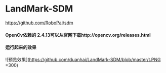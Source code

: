 # LandMark-SDM
https://github.com/RoboPai/sdm

#### OpenCv依赖的 2.4.13可以从官网下载http://opencv.org/releases.html

#### 运行起来的效果
![预览效果](https://github.com/duanhai/LandMark-SDM/blob/master/t.PNG =300)
